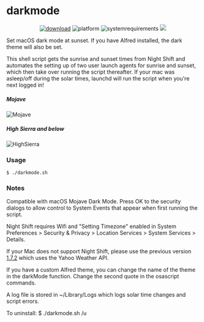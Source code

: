 # darkmode

<p align="center">
<a href="https://github.com/katernet/darkmode/releases/latest"><img src="https://img.shields.io/badge/download-latest-brightgreen.svg" alt="download"></a>
<img src="https://img.shields.io/badge/platform-macOS-lightgrey.svg" alt="platform">
<img src="https://img.shields.io/badge/requires-macOS Mojave/Yosemite+-ab69b1.svg" alt="systemrequirements">
<img src="https://img.shields.io/github/downloads/katernet/darkmode/total.svg">
</p>

Set macOS dark mode at sunset. If you have Alfred installed, the dark theme will also be set.

This shell script gets the sunrise and sunset times from Night Shift and automates the setting up of two user launch agents for sunrise and sunset, which then take over running the script thereafter. If your mac was asleep/off during the solar times, launchd will run the script when you're next logged in!

##### Mojave
![Mojave](resources/mojave.gif "Mojave Dark Mode")

##### High Sierra and below
![HighSierra](resources/highsierra.gif "High Sierra dark menu bar and dock")

### Usage
```
$ ./darkmode.sh
```

### Notes

Compatible with macOS Mojave Dark Mode. Press OK to the security dialogs to allow control to System Events that appear when first running the script.

Night Shift requires Wifi and "Setting Timezone" enabled in System Preferences > Security & Privacy > Location Services > System Services > Details.

If your Mac does not support Night Shift, please use the previous version [1.7.2](https://github.com/katernet/darkmode/releases/tag/1.7.2) which uses the Yahoo Weather API.

If you have a custom Alfred theme, you can change the name of the theme in the darkMode function. Change the second quote in the osascript commands.

A log file is stored in ~/Library/Logs which logs solar time changes and script errors.

To uninstall: $ ./darkmode.sh /u
